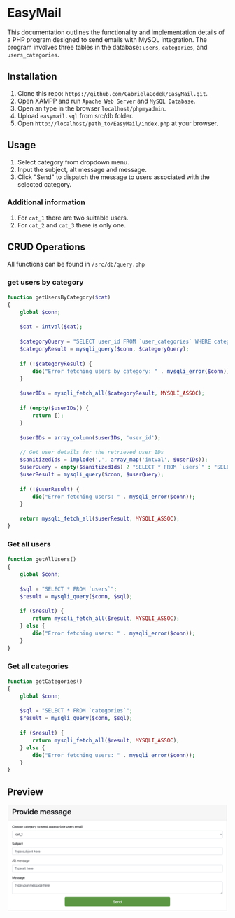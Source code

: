 # EasyMail
This documentation outlines the functionality and implementation details of a PHP program designed to send emails with MySQL integration. The program involves three tables in the database: `users`, `categories`, and `users_categories`.

## Installation
1. Clone this repo: `https://github.com/GabrielaGodek/EasyMail.git`.
2. Open XAMPP and run `Apache Web Server` and `MySQL Database`. 
3. Open an type in the browser `localhost/phpmyadmin`.
4. Upload `easymail.sql` from src/db folder.
5. Open `http://localhost/path_to/EasyMail/index.php` at your browser.

## Usage
1. Select category from dropdown menu.
2. Input the subject, alt message and message.
3. Click "Send" to dispatch the message to users associated with the selected category.

### Additional information
1. For `cat_1` there are two suitable users.
2. For `cat_2` and `cat_3` there is only one.

## CRUD Operations
All functions can be found in `/src/db/query.php`

### get users by category
```php
function getUsersByCategory($cat)
{
    global $conn;

    $cat = intval($cat);

    $categoryQuery = "SELECT user_id FROM `user_categories` WHERE category_id=$cat";
    $categoryResult = mysqli_query($conn, $categoryQuery);

    if (!$categoryResult) {
        die("Error fetching users by category: " . mysqli_error($conn));
    }

    $userIDs = mysqli_fetch_all($categoryResult, MYSQLI_ASSOC);

    if (empty($userIDs)) {
        return [];
    }

    $userIDs = array_column($userIDs, 'user_id');

    // Get user details for the retrieved user IDs
    $sanitizedIds = implode(',', array_map('intval', $userIDs));
    $userQuery = empty($sanitizedIds) ? "SELECT * FROM `users`" : "SELECT * FROM `users` WHERE user_id IN ($sanitizedIds)";
    $userResult = mysqli_query($conn, $userQuery);

    if (!$userResult) {
        die("Error fetching users: " . mysqli_error($conn));
    }

    return mysqli_fetch_all($userResult, MYSQLI_ASSOC);
}
```

### Get all users
```php
function getAllUsers()
{
    global $conn;

    $sql = "SELECT * FROM `users`";
    $result = mysqli_query($conn, $sql);

    if ($result) {
        return mysqli_fetch_all($result, MYSQLI_ASSOC);
    } else {
        die("Error fetching users: " . mysqli_error($conn));
    }
}
```

### Get all categories
```php
function getCategories()
{
    global $conn;

    $sql = "SELECT * FROM `categories`";
    $result = mysqli_query($conn, $sql);

    if ($result) {
        return mysqli_fetch_all($result, MYSQLI_ASSOC);
    } else {
        die("Error fetching users: " . mysqli_error($conn));
    }
}
```

## Preview
![Preview](public/app_preview.png)
